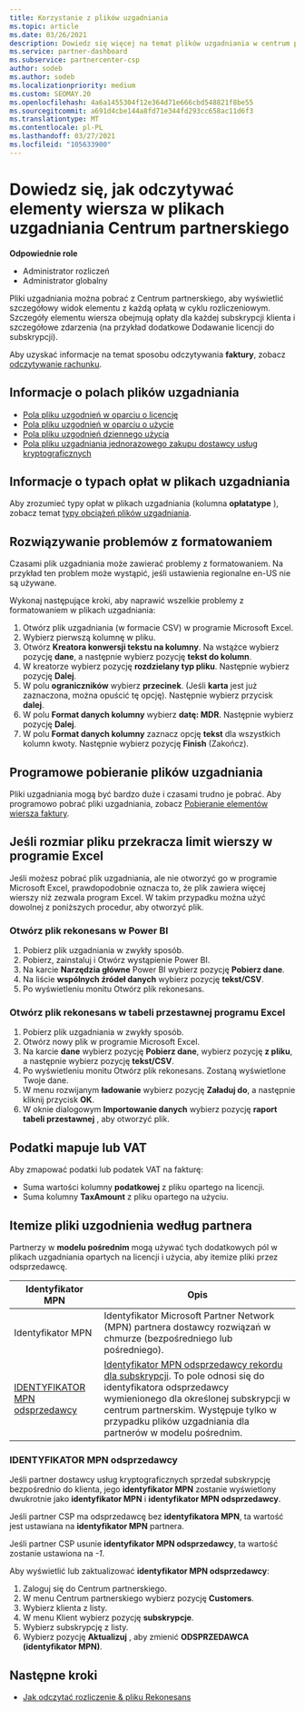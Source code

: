 ```yaml
---
title: Korzystanie z plików uzgadniania
ms.topic: article
ms.date: 03/26/2021
description: Dowiedz się więcej na temat plików uzgadniania w centrum partnerskim i interpretacji szczegółowych widoków elementów wierszy opłat dla danego cyklu rozliczeniowego.
ms.service: partner-dashboard
ms.subservice: partnercenter-csp
author: sodeb
ms.author: sodeb
ms.localizationpriority: medium
ms.custom: SEOMAY.20
ms.openlocfilehash: 4a6a1455304f12e364d71e666cbd548821f8be55
ms.sourcegitcommit: a691d4cbe144a8fd71e344fd293cc658ac11d6f3
ms.translationtype: MT
ms.contentlocale: pl-PL
ms.lasthandoff: 03/27/2021
ms.locfileid: "105633900"
---
```

# <a name="learn-how-to-read-the-line-items-in-your-partner-center-reconciliation-files"></a>Dowiedz się, jak odczytywać elementy wiersza w plikach uzgadniania Centrum partnerskiego

**Odpowiednie role**

- Administrator rozliczeń
- Administrator globalny

Pliki uzgadniania można pobrać z Centrum partnerskiego, aby wyświetlić szczegółowy widok elementu z każdą opłatą w cyklu rozliczeniowym. Szczegóły elementu wiersza obejmują opłaty dla każdej subskrypcji klienta i szczegółowe zdarzenia (na przykład dodatkowe Dodawanie licencji do subskrypcji).

Aby uzyskać informacje na temat sposobu odczytywania **faktury**, zobacz [odczytywanie rachunku](read-your-bill.md).

## <a name="understand-reconciliation-file-fields"></a>Informacje o polach plików uzgadniania

- [Pola pliku uzgodnień w oparciu o licencję](license-based-recon-files.md)
- [Pola pliku uzgodnień w oparciu o użycie](usage-based-recon-files.md)
- [Pola pliku uzgodnień dziennego użycia](daily-rated-usage-recon-files.md)
- [Pola pliku uzgadniania jednorazowego zakupu dostawcy usług kryptograficznych](modern-invoice-reconciliation-file.md)

## <a name="understand-charge-types-in-reconciliation-files"></a>Informacje o typach opłat w plikach uzgadniania

Aby zrozumieć typy opłat w plikach uzgadniania (kolumna **opłatatype** ), zobacz temat [typy obciążeń plików uzgadniania](recon-file-charge-types.md).

## <a name="fix-formatting-issues"></a>Rozwiązywanie problemów z formatowaniem

Czasami plik uzgadniania może zawierać problemy z formatowaniem. Na przykład ten problem może wystąpić, jeśli ustawienia regionalne en-US nie są używane.

Wykonaj następujące kroki, aby naprawić wszelkie problemy z formatowaniem w plikach uzgadniania:

1. Otwórz plik uzgadniania (w formacie CSV) w programie Microsoft Excel.
2. Wybierz pierwszą kolumnę w pliku.
3. Otwórz **Kreatora konwersji tekstu na kolumny**. Na wstążce wybierz pozycję **dane**, a następnie wybierz pozycję **tekst do kolumn**.
4. W kreatorze wybierz pozycję **rozdzielany typ pliku**. Następnie wybierz pozycję **Dalej**.
5. W polu **ograniczników** wybierz **przecinek**. (Jeśli **karta** jest już zaznaczona, można opuścić tę opcję). Następnie wybierz przycisk **dalej**.
6. W polu **Format danych kolumny** wybierz **datę: MDR**. Następnie wybierz pozycję **Dalej**.
7. W polu **Format danych kolumny** zaznacz opcję **tekst** dla wszystkich kolumn kwoty. Następnie wybierz pozycję **Finish** (Zakończ).

## <a name="download-reconciliation-files-programmatically"></a>Programowe pobieranie plików uzgadniania

Pliki uzgadniania mogą być bardzo duże i czasami trudno je pobrać. Aby programowo pobrać pliki uzgadniania, zobacz [Pobieranie elementów wiersza faktury](/partner-center/develop/get-invoiceline-items).

## <a name="if-your-file-exceeds-the-row-limit-in-excel"></a>Jeśli rozmiar pliku przekracza limit wierszy w programie Excel

Jeśli możesz pobrać plik uzgadniania, ale nie otworzyć go w programie Microsoft Excel, prawdopodobnie oznacza to, że plik zawiera więcej wierszy niż zezwala program Excel. W takim przypadku można użyć dowolnej z poniższych procedur, aby otworzyć plik.

### <a name="open-a-recon-file-in-power-bi"></a>Otwórz plik rekonesans w Power BI

1. Pobierz plik uzgadniania w zwykły sposób.
2. Pobierz, zainstaluj i Otwórz wystąpienie Power BI.
3. Na karcie **Narzędzia główne** Power BI wybierz pozycję **Pobierz dane**.
4. Na liście **wspólnych źródeł danych** wybierz pozycję **tekst/CSV**.
5. Po wyświetleniu monitu Otwórz plik rekonesans.

### <a name="open-a-recon-file-in-an-excel-pivot-table"></a>Otwórz plik rekonesans w tabeli przestawnej programu Excel

1. Pobierz plik uzgadniania w zwykły sposób.
2. Otwórz nowy plik w programie Microsoft Excel.
3. Na karcie **dane** wybierz pozycję **Pobierz dane**, wybierz pozycję **z pliku**, a następnie wybierz pozycję **tekst/CSV**.
4. Po wyświetleniu monitu Otwórz plik rekonesans. Zostaną wyświetlone Twoje dane.
5. W menu rozwijanym **ładowanie** wybierz pozycję **Załaduj do**, a następnie kliknij przycisk **OK**.
6. W oknie dialogowym **Importowanie danych** wybierz pozycję **raport tabeli przestawnej** , aby otworzyć plik.

## <a name="map-taxes-or-vat"></a>Podatki mapuje lub VAT

Aby zmapować podatki lub podatek VAT na fakturę:

- Suma wartości kolumny **podatkowej** z pliku opartego na licencji.
- Suma kolumny **TaxAmount** z pliku opartego na użyciu.

## <a name="itemize-reconciliation-files-by-partner"></a>Itemize pliki uzgodnienia według partnera

Partnerzy w **modelu pośrednim** mogą używać tych dodatkowych pól w plikach uzgadniania opartych na licencji i użycia, aby itemize pliki przez odsprzedawcę.

| Identyfikator MPN | Opis |
| ------ | ----------- |
| Identyfikator MPN | Identyfikator Microsoft Partner Network (MPN) partnera dostawcy rozwiązań w chmurze (bezpośredniego lub pośredniego). |
| [IDENTYFIKATOR MPN odsprzedawcy](#reseller-mpn-id) | [Identyfikator MPN odsprzedawcy rekordu dla subskrypcji](#reseller-mpn-id). To pole odnosi się do identyfikatora odsprzedawcy wymienionego dla określonej subskrypcji w centrum partnerskim. Występuje tylko w przypadku plików uzgadniania dla partnerów w modelu pośrednim. |

### <a name="reseller-mpn-id"></a>IDENTYFIKATOR MPN odsprzedawcy

Jeśli partner dostawcy usług kryptograficznych sprzedał subskrypcję bezpośrednio do klienta, jego **identyfikator MPN** zostanie wyświetlony dwukrotnie jako **identyfikator MPN** i **identyfikator MPN odsprzedawcy**.

Jeśli partner CSP ma odsprzedawcę bez **identyfikatora MPN**, ta wartość jest ustawiana na **identyfikator MPN** partnera.

Jeśli partner CSP usunie **identyfikator MPN odsprzedawcy**, ta wartość zostanie ustawiona na *-1*.

Aby wyświetlić lub zaktualizować **identyfikator MPN odsprzedawcy**:

1. Zaloguj się do Centrum partnerskiego.
2. W menu Centrum partnerskiego wybierz pozycję **Customers**.
3. Wybierz klienta z listy.
4. W menu Klient wybierz pozycję **subskrypcje**.
5. Wybierz subskrypcję z listy.
6. Wybierz pozycję **Aktualizuj** , aby zmienić **ODSPRZEDAWCA (identyfikator MPN)**.

## <a name="next-steps"></a>Następne kroki

- [Jak odczytać rozliczenie & pliku Rekonesans](read-your-bill.md) 